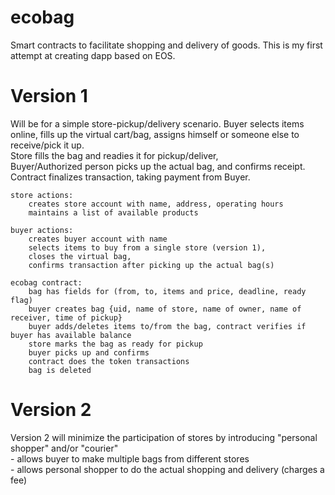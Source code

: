 # ecobag
Smart contracts to facilitate shopping and delivery of goods. This is my first attempt at creating dapp based on EOS.


# Version 1 
Will be for a simple store-pickup/delivery scenario. 
    Buyer selects items online, fills up the virtual cart/bag, assigns himself or someone else to receive/pick it up.  
    Store fills the bag and readies it for pickup/deliver,  
    Buyer/Authorized person picks up the actual bag, and confirms receipt.  
    Contract finalizes transaction, taking payment from Buyer.  
  
    store actions:  
        creates store account with name, address, operating hours  
        maintains a list of available products  
  
    buyer actions:  
        creates buyer account with name  
        selects items to buy from a single store (version 1),  
        closes the virtual bag,  
        confirms transaction after picking up the actual bag(s)  
  
    ecobag contract:  
        bag has fields for (from, to, items and price, deadline, ready flag)  
        buyer creates bag {uid, name of store, name of owner, name of receiver, time of pickup}  
        buyer adds/deletes items to/from the bag, contract verifies if buyer has available balance  
        store marks the bag as ready for pickup  
        buyer picks up and confirms  
        contract does the token transactions  
        bag is deleted  
  
# Version 2  
Version 2 will minimize the participation of stores by introducing "personal shopper" and/or "courier"  
        - allows buyer to make multiple bags from different stores  
        - allows personal shopper to do the actual shopping and delivery (charges a fee)  
